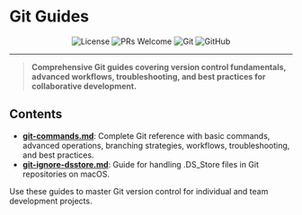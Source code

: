 # Git Guides

<p align="center">
  <img src="https://img.shields.io/github/license/darinz/Dev-DS-Guides?style=flat-square" alt="License" />
  <img src="https://img.shields.io/badge/PRs-welcome-brightgreen?style=flat-square" alt="PRs Welcome" />
  <img src="https://img.shields.io/badge/Git-F05032?style=flat-square&logo=git&logoColor=white" alt="Git" />
  <img src="https://img.shields.io/badge/GitHub-100000?style=flat-square&logo=github&logoColor=white" alt="GitHub" />
</p>

---

> **Comprehensive Git guides covering version control fundamentals, advanced workflows, troubleshooting, and best practices for collaborative development.**

## Contents

- **[git-commands.md](git-commands.md)**: Complete Git reference with basic commands, advanced operations, branching strategies, workflows, troubleshooting, and best practices.
- **[git-ignore-dsstore.md](git-ignore-dsstore.md)**: Guide for handling .DS_Store files in Git repositories on macOS.

Use these guides to master Git version control for individual and team development projects. 